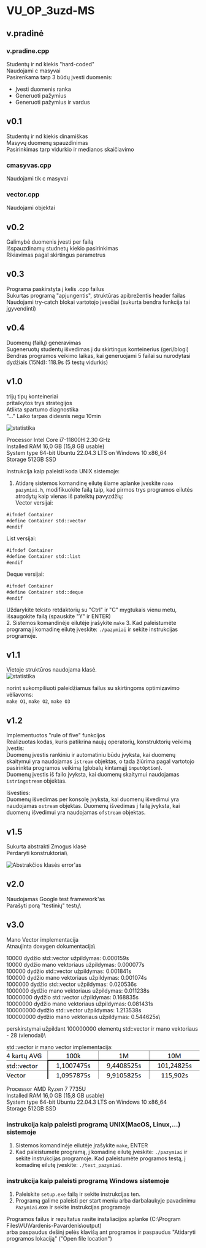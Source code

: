 # VU_OP_3uzd-MS

## v.pradinė
### v.pradine.cpp
Studentų ir nd kiekis "hard-coded"\
Naudojami c masyvai\
Pasirenkama tarp 3 būdų įvesti duomenis:
- Įvesti duomenis ranka
- Generuoti pažymius
- Generuoti pažymius ir vardus

## v0.1
Studentų ir nd kiekis dinamiškas\
Masyvų duomenų spauzdinimas\
Pasirinkimas tarp vidurkio ir medianos skaičiavimo
### cmasyvas.cpp
Naudojami tik c masyvai
### vector.cpp
Naudojami <vector> objektai

## v0.2
Galimybė duomenis įvesti per failą\
Išspauzdinamų studnetų kiekio pasirinkimas\
Rikiavimas pagal skirtingus parametrus

## v0.3
Programa paskirstyta į kelis .cpp failus\
Sukurtas programą "apjungentis", struktūras apibrežentis header failas\
Naudojami try-catch blokai vartotojo įvesčiai (sukurta bendra funkcija tai įgyvendinti)

## v0.4
Duomenų (failų) generavimas\
Sugeneruotų studentų išvedimas į du skirtingus konteinerius (geri/blogi)\
Bendras programos veikimo laikas, kai generuojami 5 failai su nurodytasi dydžiais (15Nd): 118.9s (5 testų vidurkis)

## v1.0
trijų tipų konteineriai\
pritaikytos trys strategijos\
Atlikta spartumo diagnostika\
"..." Laiko tarpas didesnis negu 10min

![statistika](statistikav1.0.png)

Processor             Intel Core i7-11800H 2.30 GHz\
Installed RAM         16,0 GB (15,8 GB usable)\
System type	64-bit    Ubuntu 22.04.3 LTS on Windows 10 x86_64\
Storage               512GB SSD

Instrukcija kaip paleisti koda UNIX sistemoje:
1. Atidarę sistemos komandinę eilutę šiame aplanke įveskite `nano pazymiai.h`, modifikuokite failą taip, kad pirmos trys programos eilutės atrodytų kaip vienas iš pateiktų pavyzdžių:\
Vector versijai:
```
#ifndef Container
#define Container std::vector
#endif
```
List versijai:
```
#ifndef Container
#define Container std::list
#endif
```
Deque versijai:
```
#ifndef Container
#define Container std::deque
#endif
```
Uždarykite teksto retdaktorių su "Ctrl" ir "C" mygtukais vienu metu, išsaugokite failą (spauskite "Y" ir ENTER)\
2. Sistemos komandinėje eilutėje įrašykite `make`
3. Kad paleistumėte programą į komadinę eilutę įveskite: `./pazymiai` ir sekite instrukcijas programoje.

## v1.1
Vietoje struktūros naudojama klasė.\
![statistika](statistikav1.1.png)

norint sukompiliuoti paleidžiamus failus su skirtingoms optimizavimo vėliavoms:\
`make O1`, `make O2`, `make O3`

## v1.2
Implementuotos "rule of five" funkcijos\
Realizuotas kodas, kuris patikrina naujų operatorių, konstruktorių veikimą\
Įvestis:\
Duomenų įvestis rankiniu ir automatiniu būdu įvyksta, kai duomenų skaitymui yra naudojamas `istream` objektas, o tada žiūrima pagal vartotojo pasirinkta programos veikimą (globalų kintamąjį `inputOption`).\
Duomenų įvestis iš failo įvyksta, kai duomenų skaitymui naudojamas `istringstream` objektas.

Išvesties:\
Duomenų išvedimas per konsolę įvyksta, kai duomenų išvedimui yra naudojamas `ostream` objektas.
Duomenų išvedimas į failą įvyksta, kai duomenų išvedimui yra naudojamas `ofstream` objektas.

## v1.5
Sukurta abstrakti Zmogus klasė\
Perdaryti konstruktoriai\

![Abstrakčios klasės error'as](AbstraktusZmogus.jpg)

## v2.0
Naudojamas Google test framework'as\
Parašyti porą "testinių" testų\

## v3.0
Mano Vector implementacija\
Atnaujinta doxygen dokumentacija\


10000 dydžio std::vector užpildymas: 0.000159s\
10000 dydžio mano vektoriaus užpildymas: 0.000077s\
100000 dydžio std::vector užpildymas: 0.001841s\
100000 dydžio mano vektoriaus užpildymas: 0.001074s\
1000000 dydžio std::vector užpildymas: 0.020536s\
1000000 dydžio mano vektoriaus užpildymas: 0.011238s\
10000000 dydžio std::vector užpildymas: 0.168835s\
10000000 dydžio mano vektoriaus užpildymas: 0.081431s\
100000000 dydžio std::vector užpildymas: 1.213538s\
100000000 dydžio mano vektoriaus užpildymas: 0.544625s\

perskirstymai užpildant 100000000 elementų std::vector ir mano vektoriaus - 28 (vienodai)\

std::vector ir mano vector implementacija:
![v3.0 statistika](statistikav3.0.png)

Processor             AMD Ryzen 7 7735U\
Installed RAM         16,0 GB (15,8 GB usable)\
System type	64-bit    Ubuntu 22.04.3 LTS on Windows 10 x86_64\
Storage               512GB SSD

### instrukcija kaip paleisti programą UNIX(MacOS, Linux,...) sistemoje

1. Sistemos komandinėje eilutėje įrašykite `make`, ENTER
2. Kad paleistumėte programą, į komadinę eilutę įveskite: `./pazymiai` ir sekite instrukcijas programoje.
Kad paleistumėte programos testą, į komadinę eilutę įveskite: `./test_pazymiai`.

### instrukcija kaip paleisti programą Windows sistemoje

1. Paleiskite `setup.exe` failą ir sekite instrukcijas ten.
2. Programą galime paleisti per start meniu arba darbalaukyje pavadinimu `Pazymiai`.exe ir sekite instrukcijas programoje

Programos failus ir rezultatus rasite instaliacijos aplanke (C:\Program Files\VU\Vardenis-Pavardenis\output)\
arba paspaudus dešinį pelės klavišą ant programos ir paspaudus "Atidaryti programos lokaciją" ("Open file location")

